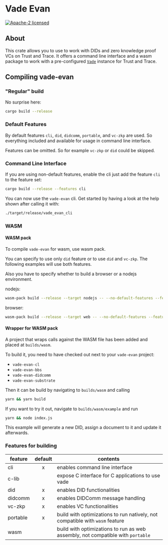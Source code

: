 # Vade Evan

[![Apache-2 licensed](https://img.shields.io/crates/l/vade-evan.svg)](./LICENSE.txt)

## About

This crate allows you to use to work with DIDs and zero knowledge proof VCs on Trust and Trace.
It offers a command line interface and a wasm package to work with a pre-configured [`Vade`] instance for Trust and Trace.

## Compiling vade-evan

### "Regular" build

No surprise here:

```sh
cargo build --release
```

### Default Features

By default features `cli`, `did`, `didcomm`, `portable`, and `vc-zkp` are used. So everything included and available for usage in command line interface.

Features can be omitted. So for example `vc-zkp` or `did` could be skipped.

### Command Line Interface

If you are using non-default features, enable the cli just add the feature `cli` to the feature set:

```sh
cargo build --release --features cli
```

You can now use the `vade-evan` cli. Get started by having a look at the help shown after calling it with:

```sh
./target/release/vade_evan_cli
```

### WASM

#### WASM pack

To compile `vade-evan` for wasm, use wasm pack.

You can specify to use only `did` feature or to use `did` and `vc-zkp`. The following examples will use both features.

Also you have to specify whether to build a browser or a nodejs environment.

nodejs:

```sh
wasm-pack build --release --target nodejs -- --no-default-features --features did,vc-zkp,wasm
```

browser:

```sh
wasm-pack build --release --target web -- --no-default-features --features did,vc-zkp,wasm
```

#### Wrapper for WASM pack

A project that wraps calls against the WASM file has been added and placed at `builds/wasm`.

To build it, you need to have checked out next to your `vade-evan` project:

- `vade-evan-cl`
- `vade-evan-bbs`
- `vade-evan-didcomm`
- `vade-evan-substrate`

Then it can be build by navigating to `builds/wasm` and calling

```sh
yarn && yarn build
```

If you want to try it out, navigate to `builds/wasm/example` and run

```sh
yarn && node index.js
```

This example will generate a new DID, assign a document to it and update it afterwards.

### Features for building

| feature  | default | contents |
| -------- |:-------:| -------- |
| cli      |     x   | enables command line interface |
| c-lib    |      | expose C interface for C applications to use vade |
| did      |     x   | enables DID functionalities |
| didcomm  |     x   | enables DIDComm message handling |
| vc-zkp   |     x   | enables VC functionalities |
| portable |     x   | build with optimizations to run natively, not compatible with `wasm` feature |
| wasm     |         | build with optimizations to run as web assembly, not compatible with `portable` |

[`Vade`]: https://docs.rs/vade_evan/*/vade/struct.Vade.html
